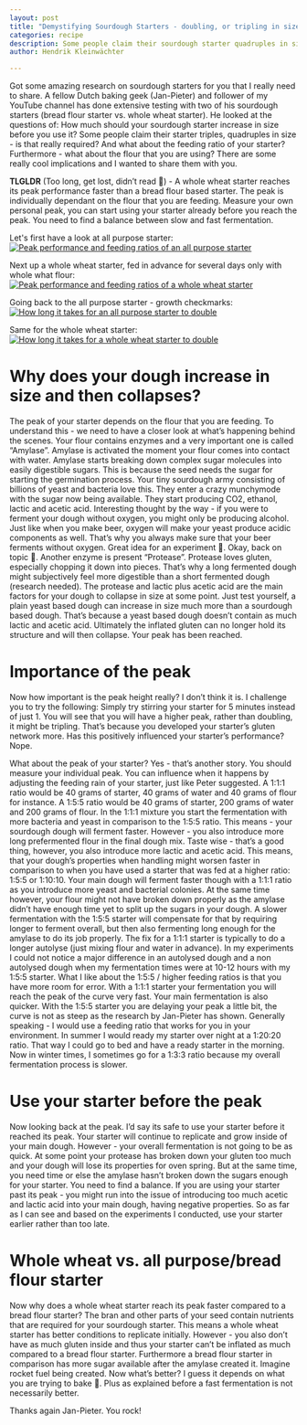 ```yaml
---
layout: post
title: "Demystifying Sourdough Starters - doubling, or tripling in size? A close look at peak performance"
categories: recipe
description: Some people claim their sourdough starter quadruples in size, other starters only double. How important is that really? This post will demistify the peak performance of sourdough starters looking at an all purpose and whole wheat starter.
author: Hendrik Kleinwächter

---
```


Got some amazing research on sourdough starters for you that I really need to share. A fellow Dutch baking geek (Jan-Pieter) and follower of my YouTube channel has done extensive testing with two of his sourdough starters (bread flour starter vs. whole wheat starter). He looked at the questions of: How much should your sourdough starter increase in size before you use it? Some people claim their starter triples, quadruples in size - is that really required? And what about the feeding ratio of your starter? Furthermore - what about the flour that you are using? There are some really cool implications and I wanted to share them with you.

**TLGLDR** (Too long, get lost, didn’t read 🤣) - A whole wheat starter reaches its peak performance faster than a bread flour based starter. The peak is individually dependant on the flour that you are feeding. Measure your own personal peak, you can start using your starter already before you reach the peak. You need to find a balance between slow and fast fermentation.

Let's first have a look at all purpose starter:
[![Peak performance and feeding ratios of an all purpose starter](/assets/images/tutorials/starter-all-purpose-starter.png)](/assets/images/tutorials/starter-all-purpose-starter.png)

Next up a whole wheat starter, fed in advance for several days only with whole what flour:
[![Peak performance and feeding ratios of a whole wheat starter](/assets/images/tutorials/starter-whole-wheat-starter.png)](/assets/images/tutorials/starter-whole-wheat-starter.png)

Going back to the all purpose starter - growth checkmarks:
[![How long it takes for an all purpose starter to double](/assets/images/tutorials/starter-size-increase-all-purpose.png)](/assets/images/tutorials/starter-size-increase-all-purpose.png)

Same for the whole wheat starter:
[![How long it takes for a whole wheat starter to double](/assets/images/tutorials/starter-size-increase-whole-wheat.png)](/assets/images/tutorials/starter-size-increase-whole-wheat.png)

# Why does your dough increase in size and then collapses?

The peak of your starter depends on the flour that you are feeding. To understand this - we need to have a closer look at what’s happening behind the scenes. Your flour contains enzymes and a very important one is called “Amylase”. Amylase is activated the moment your flour comes into contact with water. Amylase starts breaking down complex sugar molecules into easily digestible sugars. This is because the seed needs the sugar for starting the germination process. Your tiny sourdough army consisting of billions of yeast and bacteria love this. They enter a crazy munchymode with the sugar now being available. They start producing CO2, ethanol, lactic and acetic acid. Interesting thought by the way - if you were to ferment your dough without oxygen, you might only be producing alcohol. Just like when you make beer, oxygen will make your yeast produce acidic components as well. That’s why you always make sure that your beer ferments without oxygen. Great idea for an experiment 🤣. Okay, back on topic 🤣. Another enzyme is present “Protease”. Protease loves gluten, especially chopping it down into pieces. That’s why a long fermented dough might subjectively feel more digestible than a short fermented dough (research needed). The protease and lactic plus acetic acid are the main factors for your dough to collapse in size at some point.  Just test yourself, a plain yeast based dough can increase in size much more than a sourdough based dough. That’s because a yeast based dough doesn’t contain as much lactic and acetic acid. Ultimately the inflated gluten can no longer hold its structure and will then collapse. Your peak has been reached.


# Importance of the peak

Now how important is the peak height really? I don’t think it is.  I challenge you to try the following: Simply try stirring your starter for 5 minutes instead of just 1. You will see that you will have a higher peak, rather than doubling, it might be tripling. That’s because you developed your starter’s gluten network more. Has this positively influenced your starter’s performance? Nope.

What about the peak of your starter? Yes - that’s another story. You should measure your individual peak. You can influence when it happens by adjusting the feeding rain of your starter, just like Peter suggested. A 1:1:1 ratio would be 40 grams of starter, 40 grams of water and 40 grams of flour for instance. A 1:5:5 ratio would be 40 grams of starter, 200 grams of water and 200 grams of flour. In the 1:1:1 mixture you start the fermentation with more bacteria and yeast in comparison to the 1:5:5 ratio. This means - your sourdough dough will ferment faster. However - you also introduce more long prefermented flour in the final dough mix. Taste wise - that’s a good thing, however, you also introduce more lactic and acetic acid. This means, that your dough’s properties when handling might worsen faster in comparison to when you have used a starter that was fed at a higher ratio: 1:5:5 or 1:10:10. Your main dough will ferment faster though with a 1:1:1 ratio as you introduce more yeast and bacterial colonies. At the same time however, your flour might not have broken down properly as the amylase didn’t have enough time yet to split up the sugars in your dough. A slower fermentation with the 1:5:5 starter will compensate for that by requiring longer to ferment overall, but then also fermenting long enough for the amylase to do its job properly. The fix for a 1:1:1 starter is typically to do a longer autolyse (just mixing flour and water in advance). In my experiments I could not notice a major difference in an autolysed dough and a non autolysed dough when my fermentation times were at 10-12 hours with my 1:5:5 starter. What I like about the 1:5:5 / higher feeding ratios is that you have more room for error. With a 1:1:1 starter your fermentation you will reach the peak of the curve very fast. Your main fermentation is also quicker. With the 1:5:5 starter you are delaying your peak a little bit, the curve is not as steep as the research by Jan-Pieter has shown. Generally speaking - I would use a feeding ratio that works for you in your environment. In summer I would ready my starter over night at a 1:20:20 ratio. That way I could go to bed and have a ready starter in the morning. Now in winter times, I sometimes go for a 1:3:3 ratio because my overall fermentation process is slower. 

# Use your starter before the peak

Now looking back at the peak. I’d say its safe to use your starter before it reached its peak. Your starter will continue to replicate and grow inside of your main dough. However - your overall fermentation is not going to be as quick. At some point your protease has broken down your gluten too much and your dough will lose its properties for oven spring. But at the same time, you need time or else the amylase hasn’t broken down the sugars enough for your starter. You need to find a balance. If you are using your starter past its peak - you might run into the issue of introducing too much acetic and lactic acid into your main dough, having negative properties. So as far as I can see and based on the experiments I conducted, use your starter earlier rather than too late.

# Whole wheat vs. all purpose/bread flour starter

Now why does a whole wheat starter reach its peak faster compared to a bread flour starter? The bran and other parts of your seed contain nutrients that are required for your sourdough starter. This means a whole wheat starter has better conditions to replicate initially. However - you also don’t have as much gluten inside and thus your starter can’t be inflated as much compared to a bread flour starter. Furthermore a bread flour starter in comparison has more sugar available after the amylase created it. Imagine rocket fuel being created. Now what’s better? I guess it depends on what you are trying to bake 🤣. Plus as explained before a fast fermentation is not necessarily better.

Thanks again Jan-Pieter. You rock!